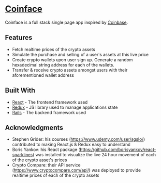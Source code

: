 # [Coinface](http://www.thecoinface.com)

Coinface is a full stack single page app inspired by [Coinbase](https://www.coinbase.com/).

## Features

* Fetch realtime prices of the crypto assets
* Simulate the purchase and selling of a user's assets at this live price
* Create crypto wallets upon user sign up. Generate a random hexadecimal string address for each of the wallets.
* Transfer & receive crypto assets amongst users with their aforementioned wallet address

## Built With

* [React](https://reactjs.org/docs/getting-started.html) - The frontend framework used
* [Redux](https://redux.js.org/) - JS library used to manage applications state
* [Rails](https://guides.rubyonrails.org/) - The backend framework used

## Acknowledgments

* Stephen Grider: his courses (https://www.udemy.com/user/sgslo/) contributed to making React.js & Redux easy to understand
* Boris Yankov: his React package (https://github.com/borisyankov/react-sparklines) was installed to visualize the live 24 hour movement of each of the crypto asset's prices
* Crypto Compare: their API service (https://www.cryptocompare.com/api/) was deployed to provide realtime prices of each of the crypto assets
